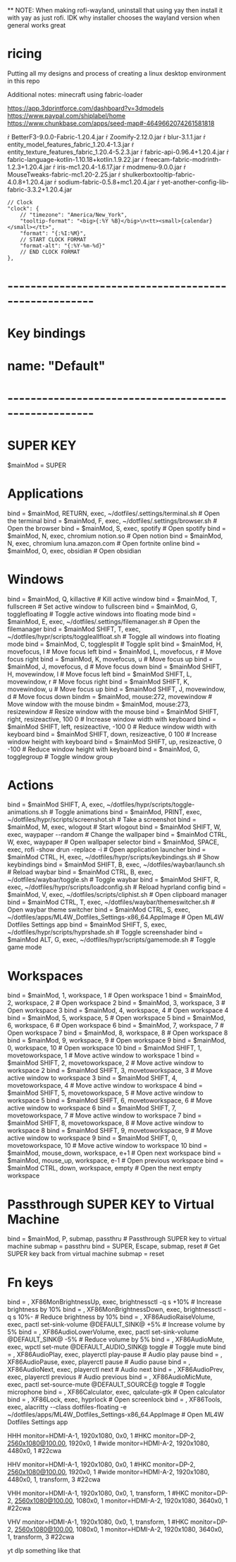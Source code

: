 ** NOTE: When making rofi-wayland, uninstall that using yay then install it with yay as just rofi. IDK why installer chooses the wayland version when general works great

# ricing

Putting all my designs and process of creating a linux desktop environment in this repo


Additional notes: 
minecraft using fabric-loader

https://app.3dprintforce.com/dashboard?v=3dmodels
https://www.paypal.com/shiplabel/home 
https://www.chunkbase.com/apps/seed-map#-4649662074261581818

 BetterF3-9.0.0-Fabric-1.20.4.jar                   Zoomify-2.12.0.jar
 blur-3.1.1.jar
 entity_model_features_fabric_1.20.4-1.3.jar
 entity_texture_features_fabric_1.20.4-5.2.3.jar
 fabric-api-0.96.4+1.20.4.jar
 fabric-language-kotlin-1.10.18+kotlin.1.9.22.jar
 freecam-fabric-modrinth-1.2.3+1.20.4.jar
 iris-mc1.20.4-1.6.17.jar
 modmenu-9.0.0.jar
 MouseTweaks-fabric-mc1.20-2.25.jar
 shulkerboxtooltip-fabric-4.0.8+1.20.4.jar
 sodium-fabric-0.5.8+mc1.20.4.jar
 yet-another-config-lib-fabric-3.3.2+1.20.4.jar


    // Clock
    "clock": {
        // "timezone": "America/New_York",
        "tooltip-format": "<big>{:%Y %B}</big>\n<tt><small>{calendar}</small></tt>",
        "format": "{:%I:%M}",
        // START CLOCK FORMAT
        "format-alt": "{:%Y-%m-%d}"
        // END CLOCK FORMAT
    },

# ----------------------------------------------------- 
# Key bindings
# name: "Default"
# ----------------------------------------------------- 

# SUPER KEY
$mainMod = SUPER

# Applications
bind = $mainMod, RETURN, exec, ~/dotfiles/.settings/terminal.sh # Open the terminal
bind = $mainMod, F, exec, ~/dotfiles/.settings/browser.sh # Open the browser
bind = $mainMod, S, exec, spotify # Open spotify
bind = $mainMod, N, exec, chromium notion.so # Open notion
bind = $mainMod, N, exec, chromium luna.amazon.com # Open fortnite online
bind = $mainMod, O, exec, obsidian # Open obsidian

# Windows
bind = $mainMod, Q, killactive # Kill active window
bind = $mainMod, T, fullscreen # Set active window to fullscreen
bind = $mainMod, G, togglefloating # Toggle active windows into floating mode
bind = $mainMod, E, exec, ~/dotfiles/.settings/filemanager.sh # Open the filemanager
bind = $mainMod SHIFT, T, exec, ~/dotfiles/hypr/scripts/toggleallfloat.sh # Toggle all windows into floating mode
bind = $mainMod, C, togglesplit # Toggle split
bind = $mainMod, H, movefocus, l # Move focus left
bind = $mainMod, L, movefocus, r # Move focus right
bind = $mainMod, K, movefocus, u # Move focus up
bind = $mainMod, J, movefocus, d # Move focus down
bind = $mainMod SHIFT, H, movewindow, l # Move focus left
bind = $mainMod SHIFT, L, movewindow, r # Move focus right
bind = $mainMod SHIFT, K, movewindow, u # Move focus up
bind = $mainMod SHIFT, J, movewindow, d # Move focus down
bindm = $mainMod, mouse:272, movewindow # Move window with the mouse
bindm = $mainMod, mouse:273, resizewindow # Resize window with the mouse
bind = $mainMod SHIFT, right, resizeactive, 100 0 # Increase window width with keyboard
bind = $mainMod SHIFT, left, resizeactive, -100 0 # Reduce window width with keyboard
bind = $mainMod SHIFT, down, resizeactive, 0 100 # Increase window height with keyboard
bind = $mainMod SHIFT, up, resizeactive, 0 -100 # Reduce window height with keyboard
bind = $mainMod, G, togglegroup # Toggle window group

# Actions
bind = $mainMod SHIFT, A, exec, ~/dotfiles/hypr/scripts/toggle-animations.sh # Toggle animations
bind = $mainMod, PRINT, exec, ~/dotfiles/hypr/scripts/screenshot.sh # Take a screenshot
bind = $mainMod, M, exec, wlogout # Start wlogout
bind = $mainMod SHIFT, W, exec, waypaper --random # Change the wallpaper
bind = $mainMod CTRL, W, exec, waypaper # Open wallpaper selector
bind = $mainMod, SPACE, exec, rofi -show drun -replace -i # Open application launcher
bind = $mainMod CTRL, H, exec, ~/dotfiles/hypr/scripts/keybindings.sh # Show keybindings
bind = $mainMod SHIFT, B, exec, ~/dotfiles/waybar/launch.sh # Reload waybar
bind = $mainMod CTRL, B, exec, ~/dotfiles/waybar/toggle.sh # Toggle waybar
bind = $mainMod SHIFT, R, exec, ~/dotfiles/hypr/scripts/loadconfig.sh # Reload hyprland config
bind = $mainMod, V, exec, ~/dotfiles/scripts/cliphist.sh # Open clipboard manager
bind = $mainMod CTRL, T, exec, ~/dotfiles/waybar/themeswitcher.sh # Open waybar theme switcher
bind = $mainMod CTRL, S, exec, ~/dotfiles/apps/ML4W_Dotfiles_Settings-x86_64.AppImage # Open ML4W Dotfiles Settings app
bind = $mainMod SHIFT, S, exec, ~/dotfiles/hypr/scripts/hyprshade.sh # Toggle screenshader
bind = $mainMod ALT, G, exec, ~/dotfiles/hypr/scripts/gamemode.sh # Toggle game mode

# Workspaces
bind = $mainMod, 1, workspace, 1 # Open workspace 1
bind = $mainMod, 2, workspace, 2 # Open workspace 2
bind = $mainMod, 3, workspace, 3 # Open workspace 3
bind = $mainMod, 4, workspace, 4 # Open workspace 4
bind = $mainMod, 5, workspace, 5 # Open workspace 5
bind = $mainMod, 6, workspace, 6 # Open workspace 6
bind = $mainMod, 7, workspace, 7 # Open workspace 7
bind = $mainMod, 8, workspace, 8 # Open workspace 8
bind = $mainMod, 9, workspace, 9 # Open workspace 9
bind = $mainMod, 0, workspace, 10 # Open workspace 10
bind = $mainMod SHIFT, 1, movetoworkspace, 1 # Move active window to workspace 1
bind = $mainMod SHIFT, 2, movetoworkspace, 2 # Move active window to workspace 2
bind = $mainMod SHIFT, 3, movetoworkspace, 3 # Move active window to workspace 3
bind = $mainMod SHIFT, 4, movetoworkspace, 4 # Move active window to workspace 4
bind = $mainMod SHIFT, 5, movetoworkspace, 5 # Move active window to workspace 5
bind = $mainMod SHIFT, 6, movetoworkspace, 6 # Move active window to workspace 6
bind = $mainMod SHIFT, 7, movetoworkspace, 7 # Move active window to workspace 7
bind = $mainMod SHIFT, 8, movetoworkspace, 8 # Move active window to workspace 8
bind = $mainMod SHIFT, 9, movetoworkspace, 9 # Move active window to workspace 9
bind = $mainMod SHIFT, 0, movetoworkspace, 10 # Move active window to workspace 10
bind = $mainMod, mouse_down, workspace, e+1 # Open next workspace
bind = $mainMod, mouse_up, workspace, e-1 # Open previous workspace
bind = $mainMod CTRL, down, workspace, empty # Open the next empty workspace

# Passthrough SUPER KEY to Virtual Machine
bind = $mainMod, P, submap, passthru # Passthrough SUPER key to virtual machine
submap = passthru
bind = SUPER, Escape, submap, reset # Get SUPER key back from virtual machine
submap = reset

# Fn keys
bind = , XF86MonBrightnessUp, exec, brightnessctl -q s +10% # Increase brightness by 10%
bind = , XF86MonBrightnessDown, exec, brightnessctl -q s 10%- # Reduce brightness by 10%
bind = , XF86AudioRaiseVolume, exec, pactl set-sink-volume @DEFAULT_SINK@ +5% # Increase volume by 5%
bind = , XF86AudioLowerVolume, exec, pactl set-sink-volume @DEFAULT_SINK@ -5% # Reduce volume by 5%
bind = , XF86AudioMute, exec, wpctl set-mute @DEFAULT_AUDIO_SINK@ toggle # Toggle mute
bind = , XF86AudioPlay, exec, playerctl play-pause # Audio play pause
bind = , XF86AudioPause, exec, playerctl pause # Audio pause
bind = , XF86AudioNext, exec, playerctl next # Audio next
bind = , XF86AudioPrev, exec, playerctl previous # Audio previous
bind = , XF86AudioMicMute, exec, pactl set-source-mute @DEFAULT_SOURCE@ toggle # Toggle microphone
bind = , XF86Calculator, exec, qalculate-gtk # Open calculator
bind = , XF86Lock, exec, hyprlock # Open screenlock
bind = , XF86Tools, exec, alacritty --class dotfiles-floating -e ~/dotfiles/apps/ML4W_Dotfiles_Settings-x86_64.AppImage # Open ML4W Dotfiles Settings app



HHH
monitor=HDMI-A-1, 1920x1080, 0x0, 1 #HKC
monitor=DP-2, 2560x1080@100.00, 1920x0, 1 #wide
monitor=HDMI-A-2, 1920x1080, 4480x0, 1 #22cwa


HHV
monitor=HDMI-A-1, 1920x1080, 0x0, 1 #HKC
monitor=DP-2, 2560x1080@100.00, 1920x0, 1 #wide
monitor=HDMI-A-2, 1920x1080, 4480x0, 1, transform, 3 #22cwa


VHH
monitor=HDMI-A-1, 1920x1080, 0x0, 1, transform, 1 #HKC
monitor=DP-2, 2560x1080@100.00, 1080x0, 1
monitor=HDMI-A-2, 1920x1080, 3640x0, 1 #22cwa



VHV
monitor=HDMI-A-1, 1920x1080, 0x0, 1, transform, 1 #HKC
monitor=DP-2, 2560x1080@100.00, 1080x0, 1
monitor=HDMI-A-2, 1920x1080, 3640x0, 1, transform, 3 #22cwa


yt dlp something like that
